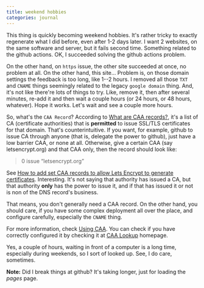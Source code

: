 ```yaml
---
title: weekend hobbies
categories: journal
---
```

This thing is quickly becoming weekend hobbies. It's rather tricky to exactly regenerate what I did before, even after 1-2 days later. I want 2 websites, on the same software and server, but it fails second time. Something related to the github actions. OK, I succeeded solving the github actions problem.

On the other hand, on `https` issue, the other site succeeded at once, no problem at all. On the other hand, this site... Problem is, on those domain settings the feedback is too long, like 1--2 hours. I removed all those `TXT` and `CNAME` things seemingly related to the legacy `google domain` thing. And, it's not like there're lots of things to try. Like, remove it, then after several minutes, re-add it and then wait a couple hours (or 24 hours, or 48 hours, whatever). Hope it works. Let's wait and see a couple more hours.

So, what's the `CAA Record`? According to [What are CAA records?](https://really-simple-ssl.com/definition/what-are-caa-records/), it's a list of CA (certificate authorities) that is **permitted** to issue SSL/TLS certificates for that domain. That's counterintuitive. If you want, for example, github to issue CA through anyone (that is, delegate the power to github), just have a low barrier CAA, or none at all. Otherwise, give a certain CAA (say letsencrypt.org) and that CAA only, then the record should look like:

> 0 issue “letsencrypt.org”

See [How to add set CAA records to allow Lets Encrypt to generate certificates](https://really-simple-ssl.com/instructions/edit-dns-caa-records-to-allow-lets-encrypt-ssl-certificates/). Interesting. It's not saying that authority has issued a CA, but that authority **only** has the power to issue it, and if that has issued it or not is non of the DNS record's business.

That means, you don't generally need a CAA record. On the other hand, you should care, if you have some complex deployment all over the place, and configure carefully, especially the `CNAME` thing. 

For more information, check [Using CAA](https://letsencrypt.org/docs/caa/).
You can check if you have correctly configured it by checking it at [CAA Lookup](https://www.nslookup.io/caa-lookup/) homepage.

Yes, a couple of hours, waiting in front of a computer is a long time, especially during weekends, so I sort of looked up. See, I do care, sometimes.

**Note:** Did I break things at github? It's taking longer, just for loading the *pages* page.